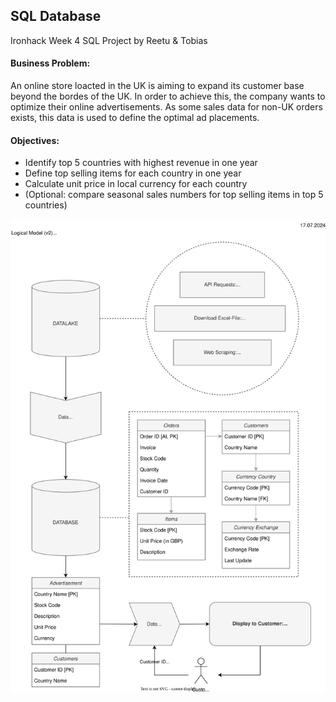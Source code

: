 ## SQL Database
Ironhack Week 4 SQL Project
by Reetu & Tobias

#### Business Problem:
An online store loacted in the UK is aiming to expand its customer base beyond the bordes of the UK. In order to achieve this, the company wants to optimize their online advertisements. As some sales data for non-UK orders exists, this data is used to define the optimal ad placements.

#### Objectives:
- Identify top 5 countries with highest revenue in one year
- Define top selling items for each country in one year
- Calculate unit price in local currency for each country
- (Optional: compare seasonal sales numbers for top selling items in top 5 countries)

![Project_model_sketch](img/logical_model_sql_project_v2.svg)

